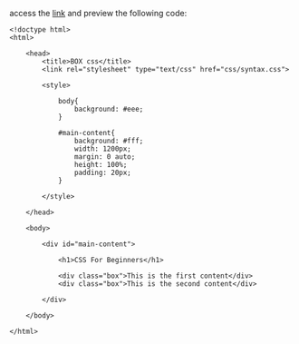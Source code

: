 access the [link](https://htmlpreview.github.io/?https://github.com/fauxmaux/fauxmaux.github.io/blob/main/html_tests/box/box.html) and preview the following code:

```
<!doctype html>
<html>

    <head>
        <title>BOX css</title>
        <link rel="stylesheet" type="text/css" href="css/syntax.css">
        
        <style>
            
            body{
                background: #eee;
            }
            
            #main-content{
                background: #fff;
                width: 1200px;
                margin: 0 auto;
                height: 100%;
                padding: 20px;
            }
            
        </style>
        
    </head>        
    
    <body>
    
        <div id="main-content">
        
            <h1>CSS For Beginners</h1>
        
            <div class="box">This is the first content</div>
            <div class="box">This is the second content</div>
        
        </div>

    </body>

</html>

```
